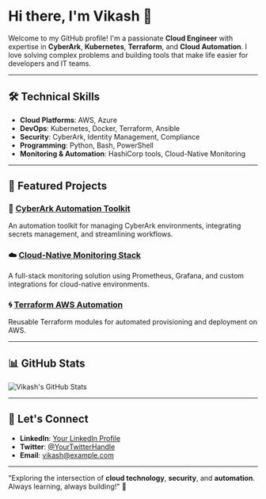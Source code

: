 # Hi there, I'm Vikash 👋

Welcome to my GitHub profile! I'm a passionate **Cloud Engineer** with expertise in **CyberArk**, **Kubernetes**, **Terraform**, and **Cloud Automation**. I love solving complex problems and building tools that make life easier for developers and IT teams.

---

## 🛠️ **Technical Skills**

- **Cloud Platforms**: AWS, Azure
- **DevOps**: Kubernetes, Docker, Terraform, Ansible
- **Security**: CyberArk, Identity Management, Compliance
- **Programming**: Python, Bash, PowerShell
- **Monitoring & Automation**: HashiCorp tools, Cloud-Native Monitoring

---

## 🚀 **Featured Projects**

### 🔐 [CyberArk Automation Toolkit](https://github.com/V000ik/cyberark-automation-toolkit)
An automation toolkit for managing CyberArk environments, integrating secrets management, and streamlining workflows.

### ☁️ [Cloud-Native Monitoring Stack](https://github.com/V000ik/cloud-native-monitoring)
A full-stack monitoring solution using Prometheus, Grafana, and custom integrations for cloud-native environments.

### 🌀 [Terraform AWS Automation](https://github.com/V000ik/terraform-aws-automation)
Reusable Terraform modules for automated provisioning and deployment on AWS.

---

## 📊 **GitHub Stats**
![Vikash's GitHub Stats](https://github-readme-stats.vercel.app/api?username=V000ik&show_icons=true&theme=radical)

---

## 💬 **Let's Connect**
- **LinkedIn**: [Your LinkedIn Profile](#)
- **Twitter**: [@YourTwitterHandle](#)
- **Email**: [vikash@example.com](mailto:vikash@example.com)

---

"Exploring the intersection of **cloud technology**, **security**, and **automation**. Always learning, always building!" 🚀
